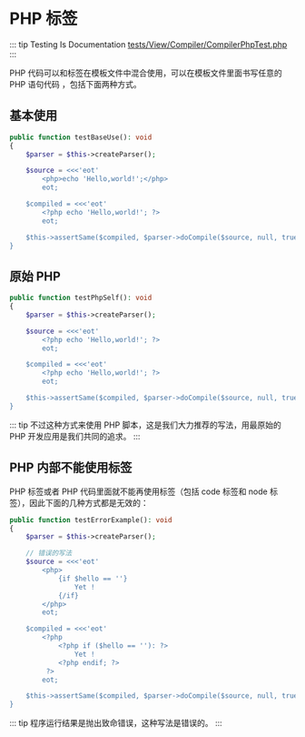 # PHP 标签

::: tip Testing Is Documentation
[tests/View/Compiler/CompilerPhpTest.php](https://github.com/hunzhiwange/framework/blob/master/tests/View/Compiler/CompilerPhpTest.php)
:::
    
PHP 代码可以和标签在模板文件中混合使用，可以在模板文件里面书写任意的 PHP 语句代码 ，包括下面两种方式。

## 基本使用

``` php
public function testBaseUse(): void
{
    $parser = $this->createParser();

    $source = <<<'eot'
        <php>echo 'Hello,world!';</php>
        eot;

    $compiled = <<<'eot'
        <?php echo 'Hello,world!'; ?>
        eot;

    $this->assertSame($compiled, $parser->doCompile($source, null, true));
}
```
    
## 原始 PHP

``` php
public function testPhpSelf(): void
{
    $parser = $this->createParser();

    $source = <<<'eot'
        <?php echo 'Hello,world!'; ?>
        eot;

    $compiled = <<<'eot'
        <?php echo 'Hello,world!'; ?>
        eot;

    $this->assertSame($compiled, $parser->doCompile($source, null, true));
}
```
    
::: tip
不过这种方式来使用 PHP 脚本，这是我们大力推荐的写法，用最原始的 PHP 开发应用是我们共同的追求。
:::
    
## PHP 内部不能使用标签

PHP 标签或者 PHP 代码里面就不能再使用标签（包括 code 标签和 node 标签），因此下面的几种方式都是无效的：

``` php
public function testErrorExample(): void
{
    $parser = $this->createParser();

    // 错误的写法
    $source = <<<'eot'
        <php>
            {if $hello == ''}
                Yet !
            {/if}
        </php>
        eot;

    $compiled = <<<'eot'
        <?php 
            <?php if ($hello == ''): ?>
                Yet !
            <?php endif; ?>
         ?>
        eot;

    $this->assertSame($compiled, $parser->doCompile($source, null, true));
}
```
    
::: tip
程序运行结果是抛出致命错误，这种写法是错误的。
:::